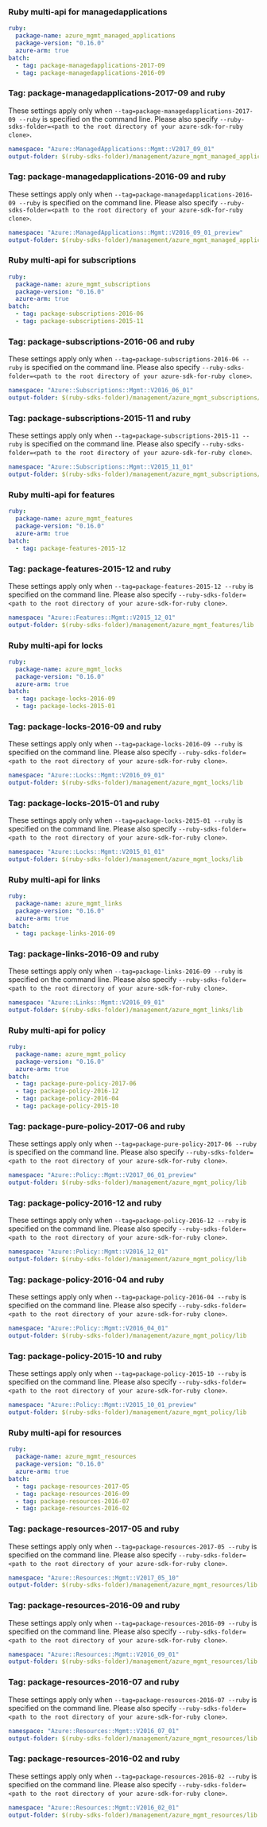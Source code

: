 ### Ruby multi-api for managedapplications

``` yaml $(ruby) && $(multiapi) && $(managedapplications)
ruby:
  package-name: azure_mgmt_managed_applications
  package-version: "0.16.0"
  azure-arm: true
batch:
  - tag: package-managedapplications-2017-09
  - tag: package-managedapplications-2016-09
```

### Tag: package-managedapplications-2017-09 and ruby

These settings apply only when `--tag=package-managedapplications-2017-09 --ruby` is specified on the command line.
Please also specify `--ruby-sdks-folder=<path to the root directory of your azure-sdk-for-ruby clone>`.

``` yaml $(tag) == 'package-managedapplications-2017-09' && $(ruby)
namespace: "Azure::ManagedApplications::Mgmt::V2017_09_01"
output-folder: $(ruby-sdks-folder)/management/azure_mgmt_managed_applications/lib
```

### Tag: package-managedapplications-2016-09 and ruby

These settings apply only when `--tag=package-managedapplications-2016-09 --ruby` is specified on the command line.
Please also specify `--ruby-sdks-folder=<path to the root directory of your azure-sdk-for-ruby clone>`.

``` yaml $(tag) == 'package-managedapplications-2016-09' && $(ruby)
namespace: "Azure::ManagedApplications::Mgmt::V2016_09_01_preview"
output-folder: $(ruby-sdks-folder)/management/azure_mgmt_managed_applications/lib
```

### Ruby multi-api for subscriptions

``` yaml $(ruby) && $(multiapi) && $(subscriptions)
ruby:
  package-name: azure_mgmt_subscriptions
  package-version: "0.16.0"
  azure-arm: true
batch:
  - tag: package-subscriptions-2016-06
  - tag: package-subscriptions-2015-11
```

### Tag: package-subscriptions-2016-06 and ruby

These settings apply only when `--tag=package-subscriptions-2016-06 --ruby` is specified on the command line.
Please also specify `--ruby-sdks-folder=<path to the root directory of your azure-sdk-for-ruby clone>`.

``` yaml $(tag) == 'package-subscriptions-2016-06' && $(ruby)
namespace: "Azure::Subscriptions::Mgmt::V2016_06_01"
output-folder: $(ruby-sdks-folder)/management/azure_mgmt_subscriptions/lib
```

### Tag: package-subscriptions-2015-11 and ruby

These settings apply only when `--tag=package-subscriptions-2015-11 --ruby` is specified on the command line.
Please also specify `--ruby-sdks-folder=<path to the root directory of your azure-sdk-for-ruby clone>`.

``` yaml $(tag) == 'package-subscriptions-2015-11' && $(ruby)
namespace: "Azure::Subscriptions::Mgmt::V2015_11_01"
output-folder: $(ruby-sdks-folder)/management/azure_mgmt_subscriptions/lib
```

### Ruby multi-api for features

``` yaml $(ruby) && $(multiapi) && $(features)
ruby:
  package-name: azure_mgmt_features
  package-version: "0.16.0"
  azure-arm: true
batch:
  - tag: package-features-2015-12
```

### Tag: package-features-2015-12 and ruby

These settings apply only when `--tag=package-features-2015-12 --ruby` is specified on the command line.
Please also specify `--ruby-sdks-folder=<path to the root directory of your azure-sdk-for-ruby clone>`.

``` yaml $(tag) == 'package-features-2015-12' && $(ruby)
namespace: "Azure::Features::Mgmt::V2015_12_01"
output-folder: $(ruby-sdks-folder)/management/azure_mgmt_features/lib
```

### Ruby multi-api for locks

``` yaml $(ruby) && $(multiapi) && $(locks)
ruby:
  package-name: azure_mgmt_locks
  package-version: "0.16.0"
  azure-arm: true
batch:
  - tag: package-locks-2016-09
  - tag: package-locks-2015-01
```

### Tag: package-locks-2016-09 and ruby

These settings apply only when `--tag=package-locks-2016-09 --ruby` is specified on the command line.
Please also specify `--ruby-sdks-folder=<path to the root directory of your azure-sdk-for-ruby clone>`.

``` yaml $(tag) == 'package-locks-2016-09' && $(ruby)
namespace: "Azure::Locks::Mgmt::V2016_09_01"
output-folder: $(ruby-sdks-folder)/management/azure_mgmt_locks/lib
```

### Tag: package-locks-2015-01 and ruby

These settings apply only when `--tag=package-locks-2015-01 --ruby` is specified on the command line.
Please also specify `--ruby-sdks-folder=<path to the root directory of your azure-sdk-for-ruby clone>`.

``` yaml $(tag) == 'package-locks-2015-01' && $(ruby)
namespace: "Azure::Locks::Mgmt::V2015_01_01"
output-folder: $(ruby-sdks-folder)/management/azure_mgmt_locks/lib
```

### Ruby multi-api for links

``` yaml $(ruby) && $(multiapi) && $(links)
ruby:
  package-name: azure_mgmt_links
  package-version: "0.16.0"
  azure-arm: true
batch:
  - tag: package-links-2016-09
```

### Tag: package-links-2016-09 and ruby

These settings apply only when `--tag=package-links-2016-09 --ruby` is specified on the command line.
Please also specify `--ruby-sdks-folder=<path to the root directory of your azure-sdk-for-ruby clone>`.

``` yaml $(tag) == 'package-links-2016-09' && $(ruby)
namespace: "Azure::Links::Mgmt::V2016_09_01"
output-folder: $(ruby-sdks-folder)/management/azure_mgmt_links/lib
```

### Ruby multi-api for policy

``` yaml $(ruby) && $(multiapi) && $(policy)
ruby:
  package-name: azure_mgmt_policy
  package-version: "0.16.0"
  azure-arm: true
batch:
  - tag: package-pure-policy-2017-06
  - tag: package-policy-2016-12
  - tag: package-policy-2016-04
  - tag: package-policy-2015-10
```

### Tag: package-pure-policy-2017-06 and ruby

These settings apply only when `--tag=package-pure-policy-2017-06 --ruby` is specified on the command line.
Please also specify `--ruby-sdks-folder=<path to the root directory of your azure-sdk-for-ruby clone>`.

``` yaml $(tag) == 'package-pure-policy-2017-06' && $(ruby)
namespace: "Azure::Policy::Mgmt::V2017_06_01_preview"
output-folder: $(ruby-sdks-folder)/management/azure_mgmt_policy/lib
```

### Tag: package-policy-2016-12 and ruby

These settings apply only when `--tag=package-policy-2016-12 --ruby` is specified on the command line.
Please also specify `--ruby-sdks-folder=<path to the root directory of your azure-sdk-for-ruby clone>`.

``` yaml $(tag) == 'package-policy-2016-12' && $(ruby)
namespace: "Azure::Policy::Mgmt::V2016_12_01"
output-folder: $(ruby-sdks-folder)/management/azure_mgmt_policy/lib
```

### Tag: package-policy-2016-04 and ruby

These settings apply only when `--tag=package-policy-2016-04 --ruby` is specified on the command line.
Please also specify `--ruby-sdks-folder=<path to the root directory of your azure-sdk-for-ruby clone>`.

``` yaml $(tag) == 'package-policy-2016-04' && $(ruby)
namespace: "Azure::Policy::Mgmt::V2016_04_01"
output-folder: $(ruby-sdks-folder)/management/azure_mgmt_policy/lib
```

### Tag: package-policy-2015-10 and ruby

These settings apply only when `--tag=package-policy-2015-10 --ruby` is specified on the command line.
Please also specify `--ruby-sdks-folder=<path to the root directory of your azure-sdk-for-ruby clone>`.

``` yaml $(tag) == 'package-policy-2015-10' && $(ruby)
namespace: "Azure::Policy::Mgmt::V2015_10_01_preview"
output-folder: $(ruby-sdks-folder)/management/azure_mgmt_policy/lib
```

### Ruby multi-api for resources

``` yaml $(ruby) && $(multiapi) && $(resources)
ruby:
  package-name: azure_mgmt_resources
  package-version: "0.16.0"
  azure-arm: true
batch:
  - tag: package-resources-2017-05
  - tag: package-resources-2016-09
  - tag: package-resources-2016-07
  - tag: package-resources-2016-02
```

### Tag: package-resources-2017-05 and ruby

These settings apply only when `--tag=package-resources-2017-05 --ruby` is specified on the command line.
Please also specify `--ruby-sdks-folder=<path to the root directory of your azure-sdk-for-ruby clone>`.

``` yaml $(tag) == 'package-resources-2017-05' && $(ruby)
namespace: "Azure::Resources::Mgmt::V2017_05_10"
output-folder: $(ruby-sdks-folder)/management/azure_mgmt_resources/lib
```

### Tag: package-resources-2016-09 and ruby

These settings apply only when `--tag=package-resources-2016-09 --ruby` is specified on the command line.
Please also specify `--ruby-sdks-folder=<path to the root directory of your azure-sdk-for-ruby clone>`.

``` yaml $(tag) == 'package-resources-2016-09' && $(ruby)
namespace: "Azure::Resources::Mgmt::V2016_09_01"
output-folder: $(ruby-sdks-folder)/management/azure_mgmt_resources/lib
```

### Tag: package-resources-2016-07 and ruby

These settings apply only when `--tag=package-resources-2016-07 --ruby` is specified on the command line.
Please also specify `--ruby-sdks-folder=<path to the root directory of your azure-sdk-for-ruby clone>`.

``` yaml $(tag) == 'package-resources-2016-07' && $(ruby)
namespace: "Azure::Resources::Mgmt::V2016_07_01"
output-folder: $(ruby-sdks-folder)/management/azure_mgmt_resources/lib
```

### Tag: package-resources-2016-02 and ruby

These settings apply only when `--tag=package-resources-2016-02 --ruby` is specified on the command line.
Please also specify `--ruby-sdks-folder=<path to the root directory of your azure-sdk-for-ruby clone>`.

``` yaml $(tag) == 'package-resources-2016-02' && $(ruby)
namespace: "Azure::Resources::Mgmt::V2016_02_01"
output-folder: $(ruby-sdks-folder)/management/azure_mgmt_resources/lib
```